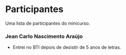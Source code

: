 # Participantes

Uma lista de participantes do minicurso.

### Jean Carlo Nascimento Araújo
- Entrei no BTI depois de desistir de 5 anos de letras.
